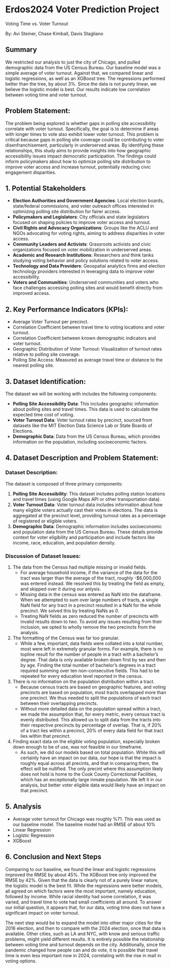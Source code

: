 # Erdos2024 Voter Prediction Project
Voting Time vs. Voter Turnout

By: Avi Steiner, Chase Kimball, Davis Stagliano
## Summary
We restricted our analysis to just the city of Chicago, and pulled demographic data from the US Census Bureau. Our baseline model was a simple average of voter turnout. Against that, we compared linear and logistic regressions, as well as an XGBoost tree. The regressions performed better than the tree, by about 3%. Since the data is not purely linear, we believe the logistic model is best. Our results indicate low correlation between voting time and voter turnout.

## Problem Statement:
The problem being explored is whether gaps in polling site accessibility correlate with voter turnout. Specifically, the goal is to determine if areas with longer times to vote also exhibit lower voter turnout. This problem is critical because gaps in polling site coverage could be contributing to voter disenfranchisement, particularly in underserved areas.
By identifying these relationships, this study aims to provide insights into how geographic accessibility issues impact democratic participation. The findings could inform policymakers about how to optimize polling site distribution to improve voter access and increase turnout, potentially reducing civic engagement disparities.

## 1. Potential Stakeholders
- **Election Authorities and Government Agencies**: Local election boards, state/federal commissions, and voter outreach offices interested in optimizing polling site distribution for fairer access.
- **Policymakers and Legislators**: City officials and state legislators focused on shaping policies to improve voter access and turnout.
- **Civil Rights and Advocacy Organizations**: Groups like the ACLU and NGOs advocating for voting rights, aiming to address disparities in voter access.
- **Community Leaders and Activists**: Grassroots activists and civic organizations focused on voter mobilization in underserved areas.
- **Academic and Research Institutions**: Researchers and think tanks studying voting behavior and policy solutions related to voter access.
- **Technology and Data Providers**: Geospatial analytics firms and election technology providers interested in leveraging data to improve voter accessibility.
- **Voters and Communities**: Underserved communities and voters who face challenges accessing polling sites and would benefit directly from improved access.

## 2. Key Performance Indicators (KPIs):
- Average Voter Turnout per precinct.
- Correlation Coefficient between travel time to voting locations and voter turnout.
- Correlation Coefficient between known demographic indicators and voter turnout.
- Geographic Distribution of Voter Turnout: Visualization of turnout rates relative to polling site coverage.
- Polling Site Access: Measured as average travel time or distance to the nearest polling site.

## 3. Dataset Identification:
The dataset we will be working with includes the following components:
- **Polling Site Accessibility Data**: This includes geographic information about polling sites and travel times. This data is used to calculate the expected time cost of voting.
- **Voter Turnout Data**: Voter turnout rates by precinct, sourced from datasets like the MIT Election Data Science Lab or State Boards of Elections.
- **Demographic Data**: Data from the US Census Bureau, which provides information on the population, including socioeconomic factors.

## 4. Dataset Description and Problem Statement:
### Dataset Description:
The dataset is composed of three primary components:
1. **Polling Site Accessibility**: This dataset includes polling station locations and travel times (using Google Maps API or other transportation data).
2. **Voter Turnout Data**: Voter turnout data includes information about how many eligible voters actually cast their votes in elections. The data is aggregated at the precinct level, providing turnout rates as a percentage of registered or eligible voters.
3. **Demographic Data**: Demographic information includes socioeconomic and population data from the US Census Bureau. These details provide context for voter eligibility and participation and include factors like income, race, education, and population density.

### Discussion of Dataset Issues:
1. The data from the Census had multiple missing or invalid fields.
   - For average household income, if the variance of the data for the tract was larger than the average of the tract, roughly -$6,000,000 was entered instead. We resolved this by treating the field as empty, and skipped over it during our anlysis.
   - Missing data in the census was entered as NaN into the dataframe. When we attempted to sum over large numbers of tracts, a single NaN field for any tract in a precinct resulted in a NaN for the whole precinct. We solved this by treating NaNs as 0.
   - Treating NaN fields as zero reduced the number of precincts with invalid results down to two. To avoid any issues resulting from their inclusion, we opted to wholly remove the two precincts from the analysis.
2. The formatting of the Census was far too granular.
   - While a few, important, data fields were collated into a total number, most were left in extremely granular forms. For example, there is no topline result for the number of people in a tract with a bachelor’s degree. That data is only available broken down first by sex and then by age. Finding the total number of bachelor’s degrees in a tract required summing over ten non-consecutive fields. This had to be repeated for every education level reported in the census.
3. There is no information on the population distribution within a tract.
   - Because census tracts are based on geographic features, and voting precincts are based on population, most tracts overlapped more than one precinct. We thus needed to split the populations of each tract between their overlapping precincts.
   - Without more detailed data on the population spread within a tract, we made the assumption that, for every metric, every census tract is evenly distributed. This allowed us to split data from the tracts into their respective precincts by percentage of overlap. That is, if 20% of a tract lies within a precinct, 20% of every data field for that tract lies within that precinct.
4. Finding exact data on the eligible voting population, especially broken down enough to be of use, was not feasible in our timeframe.
   - As such, we did our models based on total population. While this will certainly have an impact on our data, our hope is that the impact is roughly equal across all precints, and that in comparing them, the effect will be nullified. The only precint where this assumption likely does not hold is home to the Cook County Correctional Facilities, which has an exceptionally large inmate population. We left it in our analysis, but better voter eligible data would likely have an impact on that precinct.

## 5. Analysis
- Average voter turnout for Chicago was roughly %71. This was used as our baseline model. The baseline model had an RMSE of about 10%
- Linear Regression
- Logistic Regression
- XGBoost

## 6. Conclusion and Next Steps
Comparing to our baseline, we found the linear and logistic regressions improved the RMSE by about 45%. The XGBoost tree only improved the RMSE by 42%. Given that the data is clearly not of a purely linear nature, the logistic model is the best fit.
While the regressions were better models, all agreed on which factors were the most important, namely education, followed by income. While racial identity had some correlation, it was varied, and travel time to vote had small coefficients all around.
To answer our initial question, it appears that, for our data, voting time does not have a significant impact on voter turnout.

The next step would be to expand the model into other major cities for the 2016 election, and then to compare with the 2024 election, once that data is available. Other cities, such as LA and NYC, with know and serious traffic problems, might yield different results. It is entirely possible the relationship between voting time and turnout depends on the city. Additionally, since the pandemic changed how people can and do vote, it is possible that travel time is even less important now in 2024, correlating with the rise in mail in voting options.
